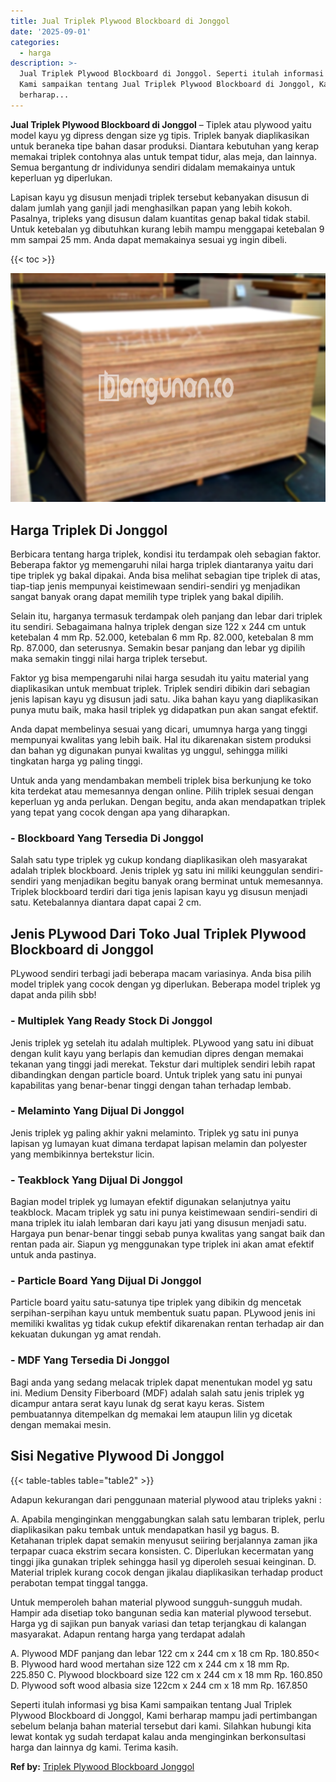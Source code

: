 ```yaml
---
title: Jual Triplek Plywood Blockboard di Jonggol
date: '2025-09-01'
categories:
  - harga
description: >-
  Jual Triplek Plywood Blockboard di Jonggol. Seperti itulah informasi yg bisa
  Kami sampaikan tentang Jual Triplek Plywood Blockboard di Jonggol, Kami
  berharap...
---
```


**Jual Triplek Plywood Blockboard di Jonggol** – Tiplek atau plywood yaitu model kayu yg dipress dengan size yg tipis. Triplek banyak diaplikasikan untuk beraneka tipe bahan dasar produksi. Diantara kebutuhan yang kerap memakai triplek contohnya alas untuk tempat tidur, alas meja, dan lainnya. Semua bergantung dr individunya sendiri didalam memakainya untuk keperluan yg diperlukan.

Lapisan kayu yg disusun menjadi triplek tersebut kebanyakan disusun di dalam jumlah yang ganjil jadi menghasilkan papan yang lebih kokoh. Pasalnya, tripleks yang disusun dalam kuantitas genap bakal tidak stabil. Untuk ketebalan yg dibutuhkan kurang lebih mampu menggapai ketebalan 9 mm sampai 25 mm. Anda dapat memakainya sesuai yg ingin dibeli.

{{< toc >}}

![Jual Triplek Plywood Blockboard di Jonggol](/images/jual-triplek-murah-36.png)

## Harga Triplek Di Jonggol

Berbicara tentang harga triplek, kondisi itu terdampak oleh sebagian faktor. Beberapa faktor yg memengaruhi nilai harga triplek diantaranya yaitu dari tipe triplek yg bakal dipakai. Anda bisa melihat sebagian tipe triplek di atas, tiap-tiap jenis mempunyai keistimewaan sendiri-sendiri yg menjadikan sangat banyak orang dapat memilih type triplek yang bakal dipilih.

Selain itu, harganya termasuk terdampak oleh panjang dan lebar dari triplek itu sendiri. Sebagaimana halnya triplek dengan size 122 x 244 cm untuk ketebalan 4 mm Rp. 52.000, ketebalan 6 mm Rp. 82.000, ketebalan 8 mm Rp. 87.000, dan seterusnya. Semakin besar panjang dan lebar yg dipilih maka semakin tinggi nilai harga triplek tersebut.

Faktor yg bisa mempengaruhi nilai harga sesudah itu yaitu material yang diaplikasikan untuk membuat triplek. Triplek sendiri dibikin dari sebagian jenis lapisan kayu yg disusun jadi satu. Jika bahan kayu yang diaplikasikan punya mutu baik, maka hasil triplek yg didapatkan pun akan sangat efektif.

Anda dapat membelinya sesuai yang dicari, umumnya harga yang tinggi mempunyai kwalitas yang lebih baik. Hal itu dikarenakan sistem produksi dan bahan yg digunakan punyai kwalitas yg unggul, sehingga miliki tingkatan harga yg paling tinggi.

Untuk anda yang mendambakan membeli triplek bisa berkunjung ke toko kita terdekat atau memesannya dengan online. Pilih triplek sesuai dengan keperluan yg anda perlukan. Dengan begitu, anda akan mendapatkan triplek yang tepat yang cocok dengan apa yang diharapkan.

### \- Blockboard Yang Tersedia Di Jonggol

Salah satu type triplek yg cukup kondang diaplikasikan oleh masyarakat adalah triplek blockboard. Jenis triplek yg satu ini miliki keunggulan sendiri-sendiri yang menjadikan begitu banyak orang berminat untuk memesannya. Triplek blockboard terdiri dari tiga jenis lapisan kayu yg disusun menjadi satu. Ketebalannya diantara dapat capai 2 cm.

## Jenis PLywood Dari Toko Jual Triplek Plywood Blockboard di Jonggol

PLywood sendiri terbagi jadi beberapa macam variasinya. Anda bisa pilih model triplek yang cocok dengan yg diperlukan. Beberapa model triplek yg dapat anda pilih sbb!

### \- Multiplek Yang Ready Stock Di Jonggol

Jenis triplek yg setelah itu adalah multiplek. PLywood yang satu ini dibuat dengan kulit kayu yang berlapis dan kemudian dipres dengan memakai tekanan yang tinggi jadi merekat. Tekstur dari multiplek sendiri lebih rapat dibandingkan dengan particle board. Untuk triplek yang satu ini punyai kapabilitas yang benar-benar tinggi dengan tahan terhadap lembab.

### \- Melaminto Yang Dijual Di Jonggol

Jenis triplek yg paling akhir yakni melaminto. Triplek yg satu ini punya lapisan yg lumayan kuat dimana terdapat lapisan melamin dan polyester yang membikinnya bertekstur licin.

### \- Teakblock Yang Dijual Di Jonggol

Bagian model triplek yg lumayan efektif digunakan selanjutnya yaitu teakblock. Macam triplek yg satu ini punya keistimewaan sendiri-sendiri di mana triplek itu ialah lembaran dari kayu jati yang disusun menjadi satu. Hargaya pun benar-benar tinggi sebab punya kwalitas yang sangat baik dan rentan pada air. Siapun yg menggunakan type triplek ini akan amat efektif untuk anda pastinya.

### \- Particle Board Yang Dijual Di Jonggol

Particle board yaitu satu-satunya tipe triplek yang dibikin dg mencetak serpihan-serpihan kayu untuk membentuk suatu papan. PLywood jenis ini memiliki kwalitas yg tidak cukup efektif dikarenakan rentan terhadap air dan kekuatan dukungan yg amat rendah.

### \- MDF Yang Tersedia Di Jonggol

Bagi anda yang sedang melacak triplek dapat menentukan model yg satu ini. Medium Density Fiberboard (MDF) adalah salah satu jenis triplek yg dicampur antara serat kayu lunak dg serat kayu keras. Sistem pembuatannya ditempelkan dg memakai lem ataupun lilin yg dicetak dengan memakai mesin.

## Sisi Negative Plywood Di Jonggol

{{< table-tables table="table2" >}}

Adapun kekurangan dari penggunaan material plywood atau tripleks yakni :

A. Apabila menginginkan menggabungkan salah satu lembaran triplek, perlu diaplikasikan paku tembak untuk mendapatkan hasil yg bagus. B. Ketahanan triplek dapat semakin menyusut seiiring berjalannya zaman jika terpapar cuaca ekstrim secara konsisten. C. Diperlukan kecermatan yang tinggi jika gunakan triplek sehingga hasil yg diperoleh sesuai keinginan. D. Material triplek kurang cocok dengan jikalau diaplikasikan terhadap product perabotan tempat tinggal tangga.

Untuk memperoleh bahan material plywood sungguh-sungguh mudah. Hampir ada disetiap toko bangunan sedia kan material plywood tersebut. Harga yg di sajikan pun banyak variasi dan tetap terjangkau di kalangan masyarakat. Adapun rentang harga yang terdapat adalah

A. Plywood MDF panjang dan lebar 122 cm x 244 cm x 18 cm Rp. 180.850< B. Plywood hard wood mertahan size 122 cm x 244 cm x 18 mm Rp. 225.850 C. Plywood blockboard size 122 cm x 244 cm x 18 mm Rp. 160.850 D. Plywood soft wood albasia size 122cm x 244 cm x 18 mm Rp. 167.850

Seperti itulah informasi yg bisa Kami sampaikan tentang Jual Triplek Plywood Blockboard di Jonggol, Kami berharap mampu jadi pertimbangan sebelum belanja bahan material tersebut dari kami. Silahkan hubungi kita lewat kontak yg sudah terdapat kalau anda menginginkan berkonsultasi harga dan lainnya dg kami. Terima kasih.

**Ref by:** [Triplek Plywood Blockboard Jonggol](https://id.wikipedia.org/wiki/Triplek)
